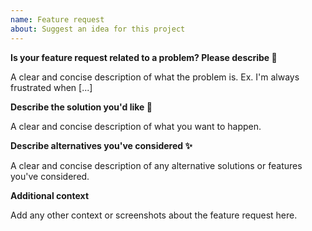 ```yaml
---
name: Feature request
about: Suggest an idea for this project
---
```


<!--
  Thanks for participating in this project! We will try to answer as soon as possible 🙏
-->

**Is your feature request related to a problem? Please describe 🙏**

A clear and concise description of what the problem is. Ex. I'm always frustrated when [...]

**Describe the solution you'd like 🤔**

A clear and concise description of what you want to happen.

**Describe alternatives you've considered ✨**

A clear and concise description of any alternative solutions or features you've considered.

**Additional context**

Add any other context or screenshots about the feature request here.